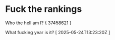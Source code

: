 # Fuck the rankings

Who the hell am I?
{ 37458621 }

What fucking year is it?
[ 2025-05-24T13:23:20Z ]
